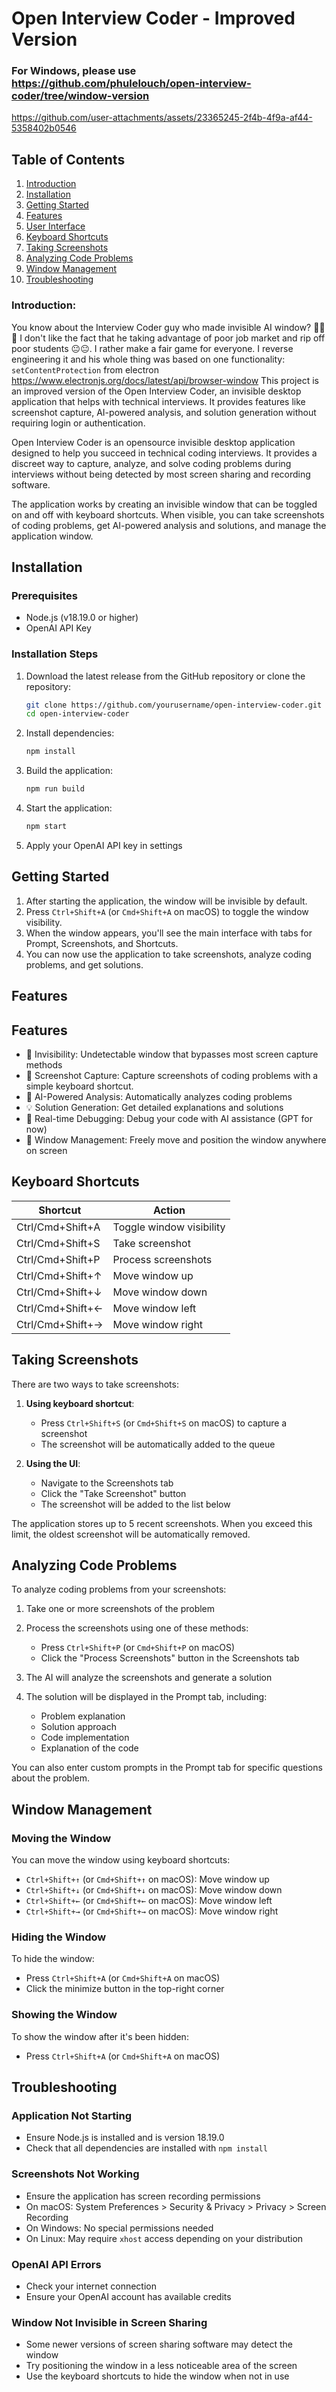 # Open Interview Coder - Improved Version

### For Windows, please use https://github.com/phulelouch/open-interview-coder/tree/window-version 

https://github.com/user-attachments/assets/23365245-2f4b-4f9a-af44-5358402b0546





## Table of Contents
1. [Introduction](#introduction)
2. [Installation](#installation)
3. [Getting Started](#getting-started)
4. [Features](#features)
5. [User Interface](#user-interface)
6. [Keyboard Shortcuts](#keyboard-shortcuts)
7. [Taking Screenshots](#taking-screenshots)
8. [Analyzing Code Problems](#analyzing-code-problems)
9. [Window Management](#window-management)
10. [Troubleshooting](#troubleshooting)

### Introduction:
You know about the Interview Coder guy who made invisible AI window? 🫠🫠🫠 I don't like the fact that he taking advantage of poor job market and rip off poor students 😐😐. I rather make a fair game for everyone. I reverse engineering it and his whole thing was based on one functionality: `setContentProtection` from electron https://www.electronjs.org/docs/latest/api/browser-window
This project is an improved version of the Open Interview Coder, an invisible desktop application that helps with technical interviews. It provides features like screenshot capture, AI-powered analysis, and solution generation without requiring login or authentication.

Open Interview Coder is an opensource invisible desktop application designed to help you succeed in technical coding interviews. It provides a discreet way to capture, analyze, and solve coding problems during interviews without being detected by most screen sharing and recording software.

The application works by creating an invisible window that can be toggled on and off with keyboard shortcuts. When visible, you can take screenshots of coding problems, get AI-powered analysis and solutions, and manage the application window.

## Installation

### Prerequisites
- Node.js (v18.19.0 or higher)
- OpenAI API Key

### Installation Steps

1. Download the latest release from the GitHub repository or clone the repository:
   ```bash
   git clone https://github.com/yourusername/open-interview-coder.git
   cd open-interview-coder
   ```

2. Install dependencies:
   ```bash
   npm install
   ```

3. Build the application:
   ```bash
   npm run build
   ```

4. Start the application:
   ```bash
   npm start
   ```
5. Apply your OpenAI API key in settings

## Getting Started

1. After starting the application, the window will be invisible by default.
2. Press `Ctrl+Shift+A` (or `Cmd+Shift+A` on macOS) to toggle the window visibility.
3. When the window appears, you'll see the main interface with tabs for Prompt, Screenshots, and Shortcuts.
4. You can now use the application to take screenshots, analyze coding problems, and get solutions.

## Features

## Features

- 🎯 Invisibility: Undetectable window that bypasses most screen capture methods
- 📸 Screenshot Capture: Capture screenshots of coding problems with a simple keyboard shortcut.
- 🤖 AI-Powered Analysis: Automatically analyzes coding problems
- 💡 Solution Generation: Get detailed explanations and solutions
- 🔧 Real-time Debugging: Debug your code with AI assistance (GPT for now)
- 🎨 Window Management: Freely move and position the window anywhere on screen


## Keyboard Shortcuts

| Shortcut | Action |
|----------|--------|
| Ctrl/Cmd+Shift+A | Toggle window visibility |
| Ctrl/Cmd+Shift+S | Take screenshot |
| Ctrl/Cmd+Shift+P | Process screenshots |
| Ctrl/Cmd+Shift+↑ | Move window up |
| Ctrl/Cmd+Shift+↓ | Move window down |
| Ctrl/Cmd+Shift+← | Move window left |
| Ctrl/Cmd+Shift+→ | Move window right |

## Taking Screenshots

There are two ways to take screenshots:

1. **Using keyboard shortcut**:
   - Press `Ctrl+Shift+S` (or `Cmd+Shift+S` on macOS) to capture a screenshot
   - The screenshot will be automatically added to the queue

2. **Using the UI**:
   - Navigate to the Screenshots tab
   - Click the "Take Screenshot" button
   - The screenshot will be added to the list below

The application stores up to 5 recent screenshots. When you exceed this limit, the oldest screenshot will be automatically removed.

## Analyzing Code Problems

To analyze coding problems from your screenshots:

1. Take one or more screenshots of the problem
2. Process the screenshots using one of these methods:
   - Press `Ctrl+Shift+P` (or `Cmd+Shift+P` on macOS)
   - Click the "Process Screenshots" button in the Screenshots tab

3. The AI will analyze the screenshots and generate a solution
4. The solution will be displayed in the Prompt tab, including:
   - Problem explanation
   - Solution approach
   - Code implementation
   - Explanation of the code

You can also enter custom prompts in the Prompt tab for specific questions about the problem.

## Window Management

### Moving the Window
You can move the window using keyboard shortcuts:
- `Ctrl+Shift+↑` (or `Cmd+Shift+↑` on macOS): Move window up
- `Ctrl+Shift+↓` (or `Cmd+Shift+↓` on macOS): Move window down
- `Ctrl+Shift+←` (or `Cmd+Shift+←` on macOS): Move window left
- `Ctrl+Shift+→` (or `Cmd+Shift+→` on macOS): Move window right

### Hiding the Window
To hide the window:
- Press `Ctrl+Shift+A` (or `Cmd+Shift+A` on macOS)
- Click the minimize button in the top-right corner

### Showing the Window
To show the window after it's been hidden:
- Press `Ctrl+Shift+A` (or `Cmd+Shift+A` on macOS)

## Troubleshooting

### Application Not Starting
- Ensure Node.js is installed and is version 18.19.0 
- Check that all dependencies are installed with `npm install`

### Screenshots Not Working
- Ensure the application has screen recording permissions
- On macOS: System Preferences > Security & Privacy > Privacy > Screen Recording
- On Windows: No special permissions needed
- On Linux: May require `xhost` access depending on your distribution

### OpenAI API Errors
- Check your internet connection
- Ensure your OpenAI account has available credits

### Window Not Invisible in Screen Sharing
- Some newer versions of screen sharing software may detect the window
- Try positioning the window in a less noticeable area of the screen
- Use the keyboard shortcuts to hide the window when not in use

